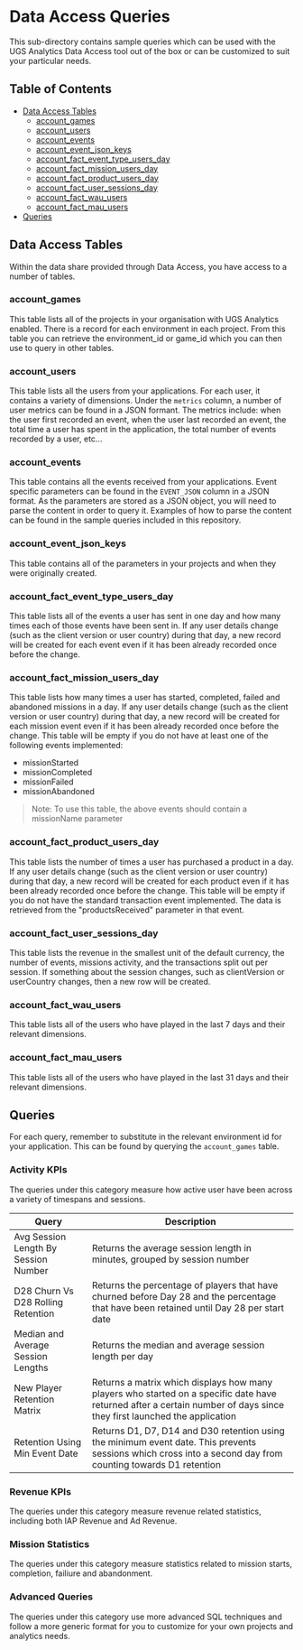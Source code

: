 # Data Access Queries

This sub-directory contains sample queries which can be used with the UGS Analytics Data Access tool out of the box or can be customized to suit your particular needs.

## Table of Contents

- [Data Access Tables](#data-access-tables)
  - [account_games](#account_games)
  - [account_users](#account_users)
  - [account_events](#account_events)
  - [account_event_json_keys](#account_event_json_keys)
  - [account_fact_event_type_users_day](#account_fact_event_type_users_day)
  - [account_fact_mission_users_day](#account_fact_mission_users_day)
  - [account_fact_product_users_day](#account_fact_product_users_day)
  - [account_fact_user_sessions_day](#account_fact_user_sessions_day)
  - [account_fact_wau_users](#account_fact_wau_users)
  - [account_fact_mau_users](#account_fact_mau_users)
- [Queries](#queries)

## Data Access Tables

Within the data share provided through Data Access, you have access to a number of tables.

### account_games

This table lists all of the projects in your organisation with UGS Analytics enabled. There is a record for each environment in each project. From this table you can retrieve the environment_id or game_id which you can then use to query in other tables.

### account_users 

This table lists all the users from your applications. For each user, it contains a variety of dimensions. Under the `metrics` column, a number of user metrics can be found in a JSON formant. The metrics include: when the user first recorded an event, when the user last recorded an event, the total time a user has spent in the application, the total number of events recorded by a user, etc...

### account_events 

This table contains all the events received from your applications. Event specific parameters can be found in the `EVENT_JSON` column in a JSON format. As the parameters are stored as a JSON object, you will need to parse the content in order to query it. Examples of how to parse the content can be found in the sample queries included in this repository.

### account_event_json_keys 

This table contains all of the parameters in your projects and when they were originally created.

### account_fact_event_type_users_day 

This table lists all of the events a user has sent in one day and how many times each of those events have been sent in. If any user details change (such as the client version or user country) during that day, a new record will be created for each event even if it has been already recorded once before the change.

### account_fact_mission_users_day 

This table lists how many times a user has started, completed, failed and abandoned missions in a day. If any user details change (such as the client version or user country) during that day, a new record will be created for each mission event even if it has been already recorded once before the change. This table will be empty if you do not have at least one of the following events implemented:

- missionStarted
- missionCompleted
- missionFailed
- missionAbandoned

> Note: To use this table, the above events should contain a missionName parameter

### account_fact_product_users_day

This table lists the number of times a user has purchased a product in a day. If any user details change (such as the client version or user country) during that day, a new record will be created for each product even if it has been already recorded once before the change. This table will be empty if you do not have the standard transaction event implemented. The data is retrieved from the "productsReceived" parameter in that event.

### account_fact_user_sessions_day

This table lists the revenue in the smallest unit of the default currency, the number of events, missions activity, and the transactions split out per session. If something about the session changes, such as clientVersion or userCountry changes, then a new row will be created.

### account_fact_wau_users

This table lists all of the users who have played in the last 7 days and their relevant dimensions.

### account_fact_mau_users

This table lists all of the users who have played in the last 31 days and their relevant dimensions.


## Queries

For each query, remember to substitute in the relevant environment id for your application. This can be found by querying the `account_games` table.

### Activity KPIs

The queries under this category measure how active user have been across a variety of timespans and sessions.

|Query|Description|
|---|---|
|Avg Session Length By Session Number|Returns the average session length in minutes, grouped by session number|
|D28 Churn Vs D28 Rolling Retention|Returns the percentage of players that have churned before Day 28 and the percentage that have been retained until Day 28 per start date|
|Median and Average Session Lengths|Returns the median and average session length per day|
|New Player Retention Matrix|Returns a matrix which displays how many players who started on a specific date have returned after a certain number of days since they first launched the application|
|Retention Using Min Event Date|Returns D1, D7, D14 and D30 retention using the minimum event date. This prevents sessions which cross into a second day from counting towards D1 retention|

### Revenue KPIs

The queries under this category measure revenue related statistics, including both IAP Revenue and Ad Revenue. 

### Mission Statistics

The queries under this category measure statistics related to mission starts, completion, failiure and abandonment.

### Advanced Queries

The queries under this category use more advanced SQL techniques and follow a more generic format for you to customize for your own projects and analytics needs.